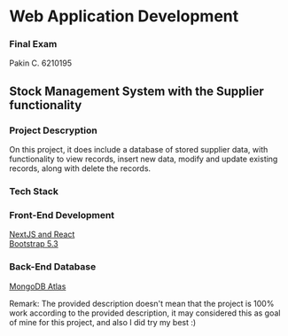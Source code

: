 # Web Application Development
### Final Exam
Pakin C. 6210195

## Stock Management System with the Supplier functionality

### Project Descryption
On this project, it does include a database of stored supplier data, with functionality to view records, insert new data, modify and update existing records, along with delete the records.

### Tech Stack
### Front-End Development
[NextJS and React](https://nextjs.org/docs/api-reference/create-next-app)      
[Bootstrap 5.3](https://getbootstrap.com/docs/5.3/getting-started/download/) 

### Back-End Database
[MongoDB Atlas](https://www.mongodb.com/cloud/atlas/lp/try4?utm_source=google&utm_campaign=search_gs_pl_evergreen_atlas_core-high-int_prosp-brand_gic-null_apac-th_ps-all_desktop_eng_lead&utm_term=mongodb%20atlas&utm_medium=cpc_paid_search&utm_ad=e&utm_ad_campaign_id=19638475639&adgroup=145517409333&cq_cmp=19638475639&gclid=CjwKCAiA0cyfBhBREiwAAtStHDXClL4fqzGjHMWkvmHzq3aa92rHUZRnR4dQskYm3B7J8le1LRnBDRoCfroQAvD_BwE) 


Remark: The provided description doesn't mean that the project is 100% work according to the provided description, it may considered this as goal of mine for this project, and also I did try my best :)
